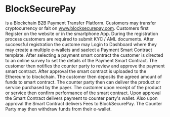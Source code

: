 # BlockSecurePay
is a Blockchain B2B Payment Transfer Platform.
Customers may transfer cryptocurrency or fait on 
www.blocksecurepay.com.
Customers first Register on the website or in the smartphone App.
During the registration process customers are required to submit KYC / AML documents.
After successful registration the custome may Login to Dashboard where they may
create a multiple e-wallets and
saelect a Payment Smart Contract template.
After selecting a payment smart contract the customer is directed to an online survey to set the details of the Payment Smart Contract.
The customer then notifies the counter party to review and approve the payment smart contract.
After approval the smart contract is uploaded to the Ethereum to blockchain.
The customer then deposits the agreed amount of funds to smart contract.
The counter party then can deliver the product or service purchased by the payer.
The customer upon receipt of the product or service then confirm performance of the smart contract.
Upon approval the Smart Contract delivers payment to counter party's wallet.
Also upon approval the Smart Contract delivers Fees to BlockSecurePay.
The Counter Party may then withdraw funds from their e-wallet.
